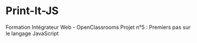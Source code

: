 # Print-It-JS

Formation Intégrateur Web - OpenClassrooms
Projet n°5 : Premiers pas sur le langage JavaScript
